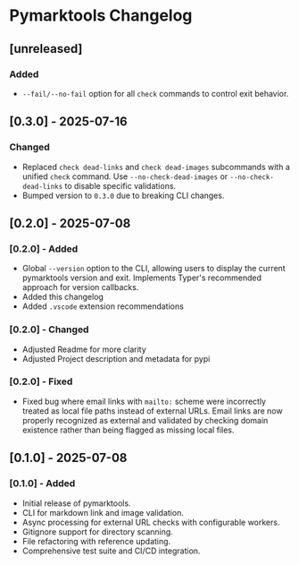 # Pymarktools Changelog

## [unreleased]

### Added

- `--fail/--no-fail` option for all `check` commands to control exit behavior.

## [0.3.0] - 2025-07-16

### Changed

- Replaced `check dead-links` and `check dead-images` subcommands with a unified
  `check` command. Use `--no-check-dead-images` or `--no-check-dead-links` to
  disable specific validations.
- Bumped version to `0.3.0` due to breaking CLI changes.

## [0.2.0] - 2025-07-08

### [0.2.0] - Added

- Global `--version` option to the CLI, allowing users to display the current pymarktools version and exit. Implements
    Typer's recommended approach for version callbacks.
- Added this changelog
- Added `.vscode` extension recommendations

### [0.2.0] - Changed

- Adjusted Readme for more clarity
- Adjusted Project description and metadata for pypi

### [0.2.0] - Fixed

- Fixed bug where email links with `mailto:` scheme were incorrectly treated as local file paths instead of external
    URLs. Email links are now properly recognized as external and validated by checking domain existence rather than
    being flagged as missing local files.

## [0.1.0] - 2025-07-08

### [0.1.0] - Added

- Initial release of pymarktools.
- CLI for markdown link and image validation.
- Async processing for external URL checks with configurable workers.
- Gitignore support for directory scanning.
- File refactoring with reference updating.
- Comprehensive test suite and CI/CD integration.
